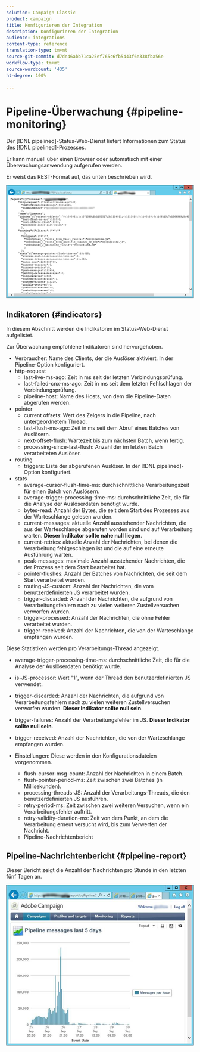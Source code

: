 ```yaml
---
solution: Campaign Classic
product: campaign
title: Konfigurieren der Integration
description: Konfigurieren der Integration
audience: integrations
content-type: reference
translation-type: tm+mt
source-git-commit: d7de46abb71ca25ef765c6fb5443f6e338fba56e
workflow-type: tm+mt
source-wordcount: '435'
ht-degree: 100%

---
```



# Pipeline-Überwachung {#pipeline-monitoring}

Der [!DNL pipelined]-Status-Web-Dienst liefert Informationen zum Status des [!DNL pipelined]-Prozesses.

Er kann manuell über einen Browser oder automatisch mit einer Überwachungsanwendung aufgerufen werden.

Er weist das REST-Format auf, das unten beschrieben wird.

![](assets/triggers_8.png)

## Indikatoren {#indicators}

In diesem Abschnitt werden die Indikatoren im Status-Web-Dienst aufgelistet.

Zur Überwachung empfohlene Indikatoren sind hervorgehoben.

* Verbraucher: Name des Clients, der die Auslöser aktiviert. In der Pipeline-Option konfiguriert.
* http-request
   * last-live-ms-ago: Zeit in ms seit der letzten Verbindungsprüfung.
   * last-failed-cnx-ms-ago: Zeit in ms seit dem letzten Fehlschlagen der Verbindungsprüfung.
   * pipeline-host: Name des Hosts, von dem die Pipeline-Daten abgerufen werden.
* pointer
   * current offsets: Wert des Zeigers in die Pipeline, nach untergeordnetem Thread.
   * last-flush-ms-ago: Zeit in ms seit dem Abruf eines Batches von Auslösern.
   * next-offset-flush: Wartezeit bis zum nächsten Batch, wenn fertig.
   * processing-since-last-flush: Anzahl der im letzten Batch verarbeiteten Auslöser.
* routing
   * triggers: Liste der abgerufenen Auslöser. In der [!DNL pipelined]-Option konfiguriert.
* stats
   * average-cursor-flush-time-ms: durchschnittliche Verarbeitungszeit für einen Batch von Auslösern.
   * average-trigger-processing-time-ms: durchschnittliche Zeit, die für die Analyse der Auslöserdaten benötigt wurde.
   * bytes-read: Anzahl der Bytes, die seit dem Start des Prozesses aus der Warteschlange gelesen wurden.
   * current-messages: aktuelle Anzahl ausstehender Nachrichten, die aus der Warteschlange abgerufen worden sind und auf Verarbeitung warten. **Dieser Indikator sollte nahe null liegen**.
   * current-retries: aktuelle Anzahl der Nachrichten, bei denen die Verarbeitung fehlgeschlagen ist und die auf eine erneute Ausführung warten.
   * peak-messages: maximale Anzahl ausstehender Nachrichten, die der Prozess seit dem Start bearbeitet hat.
   * pointer-flushes: Anzahl der Batches von Nachrichten, die seit dem Start verarbeitet wurden.
   * routing-JS-custom: Anzahl der Nachrichten, die vom benutzerdefinierten JS verarbeitet wurden.
   * trigger-discarded: Anzahl der Nachrichten, die aufgrund von Verarbeitungsfehlern nach zu vielen weiteren Zustellversuchen verworfen wurden.
   * trigger-processed: Anzahl der Nachrichten, die ohne Fehler verarbeitet wurden.
   * trigger-received: Anzahl der Nachrichten, die von der Warteschlange empfangen wurden.

Diese Statistiken werden pro Verarbeitungs-Thread angezeigt.

* average-trigger-processing-time-ms: durchschnittliche Zeit, die für die Analyse der Auslöserdaten benötigt wurde.
* is-JS-processor: Wert &quot;1&quot;, wenn der Thread den benutzerdefinierten JS verwendet.
* trigger-discarded: Anzahl der Nachrichten, die aufgrund von Verarbeitungsfehlern nach zu vielen weiteren Zustellversuchen verworfen wurden. **Dieser Indikator sollte null sein**.
* trigger-failures: Anzahl der Verarbeitungsfehler im JS. **Dieser Indikator sollte null sein**.
* trigger-received: Anzahl der Nachrichten, die von der Warteschlange empfangen wurden.

* Einstellungen: Diese werden in den Konfigurationsdateien vorgenommen.
   * flush-cursor-msg-count: Anzahl der Nachrichten in einem Batch.
   * flush-pointer-period-ms: Zeit zwischen zwei Batches (in Millisekunden).
   * processing-threads-JS: Anzahl der Verarbeitungs-Threads, die den benutzerdefinierten JS ausführen.
   * retry-period-ms: Zeit zwischen zwei weiteren Versuchen, wenn ein Verarbeitungsfehler auftritt.
   * retry-validity-duration-ms: Zeit von dem Punkt, an dem die Verarbeitung erneut versucht wird, bis zum Verwerfen der Nachricht.
   * Pipeline-Nachrichtenbericht

## Pipeline-Nachrichtenbericht {#pipeline-report}

Dieser Bericht zeigt die Anzahl der Nachrichten pro Stunde in den letzten fünf Tagen an.

![](assets/triggers_9.png)
